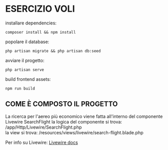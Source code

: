 # ESERCIZIO VOLI 


installare dependencies:
```shell
composer install && npm install
````
popolare il database:
```shell
php artisan migrate && php artisan db:seed 
```

avviare il progetto:

```shell
php artisan serve
```
build frontend assets:
```shell
npm run build 
```



## COME È COMPOSTO IL PROGETTO
La ricerca per l'aereo più economico viene fatta all'interno del componente Livewire
SearchFlight 
la logica del componente si trova: /app/Http/Livewire/SearchFlight.php
<br>
la view si trova: /resources/views/livewire/search-flight.blade.php

Per info su Livewire: <a href="https://laravel-livewire.com/docs/2.x/quickstart">Livewire docs</a>
 





